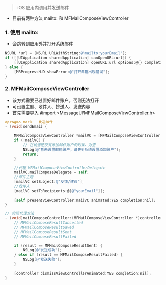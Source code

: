 > iOS 应用内调用并发送邮件

- 目前有两种方法 mailto: 和 MFMailComposeViewController

### 1. 使用 mailto:

- 会跳转到应用外并打开系统邮件

```objective-c
NSURL *url = [NSURL URLWithString:@"mailto:yourEmail"];
if ([[UIApplication sharedApplication] canOpenURL:url]) {
    [[UIApplication sharedApplication] openURL:url options:@{} completionHandler:nil];
} else {
    [MBProgressHUD showError:@"打开邮箱出现错误"];
}
```

### 2. MFMailComposeViewController

- 该方式需要已设置好邮件账户，否则无法打开
- 可设置主题、收件人、抄送人、发送内容
- 首先需要导入 \#import <MessageUI/MFMailComposeViewController.h>

```objective-c
#pragma mark - 发送邮件
- (void)sendEmail {
    
    MFMailComposeViewController *mailVC = [MFMailComposeViewController new];
    if (!mailVC) {
        // 在设备还没有添加邮件账户的时候，为空
        NSLog(@"暂未设置邮箱账户，请先到系统设置添加账户");
        return;
    }
    
  	//代理 MFMailComposeViewControllerDelegate
    mailVC.mailComposeDelegate = self;
    //邮件主题
    [mailVC setSubject:@"反馈/建议"];
    //收件人
    [mailVC setToRecipients:@[@"yourEmail"]];
    
    [self presentViewController:mailVC animated:YES completion:nil];
}

// 实现代理方法
- (void)mailComposeController:(MFMailComposeViewController *)controller didFinishWithResult:(MFMailComposeResult)result error:(NSError *)error {
    // MFMailComposeResultCancelled
    // MFMailComposeResultSaved
    // MFMailComposeResultSent
    // MFMailComposeResultFailed
  
    if (result == MFMailComposeResultSent) {
      	NSLog(@"发送成功");
    } else if (result == MFMailComposeResultFailed) {
      	NSLog(@"发送失败");
    }
    
    [controller dismissViewControllerAnimated:YES completion:nil];
}
```

